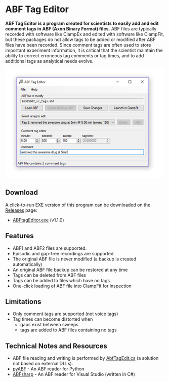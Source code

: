 # ABF Tag Editor

**ABF Tag Editor is a program created for scientists to easily add and edit comment tags in ABF (Axon Binary Format) files.** ABF files are typically recorded with software like ClampEx and edited with software like ClampFit, but these packages do not allow tags to be added or modified after ABF files have been recorded. Since comment tags are often used to store important experiment information, it is critical that the scientist maintain the ability to correct erroneous tag comments or tag times, and to add additional tags as analytical needs evolve.

![](doc/screenshot.png)

## Download
A click-to-run EXE version of this program can be downloaded on the [Releases](https://github.com/swharden/ABF-Tag-Editor/releases) page:
* [ABFtagEditor.exe](https://github.com/swharden/ABF-Tag-Editor/releases/download/1.1.0/ABFtagEditor.exe) (v1.1.0)

## Features
* ABF1 and ABF2 files are supported.
* Episodic and gap-free recordings are supported
* The original ABF file is never modified (a backup is created automatically)
* An original ABF file backup can be restored at any time
* Tags can be deleted from ABF files
* Tags can be added to files which have no tags
* One-click loading of ABF file into ClampFit for inspection

## Limitations
* Only comment tags are supported (not voice tags)
* Tag times can become distorted when
  * gaps exist between sweeps
  * tags are added to ABF files containing no tags
  
## Technical Notes and Resources
* ABF file reading and writing is performed by [AbfTagEdit.cs](src/ABFtagEditor/ABFtagEditor/AbfTagEdit.cs) (a solution not based on external DLLs).
* [pyABF](https://github.com/swharden/pyABF) - An ABF reader for Python
* [ABFsharp](https://github.com/swharden/ABFsharp) - An ABF reader for Visual Studio (written in C#)
